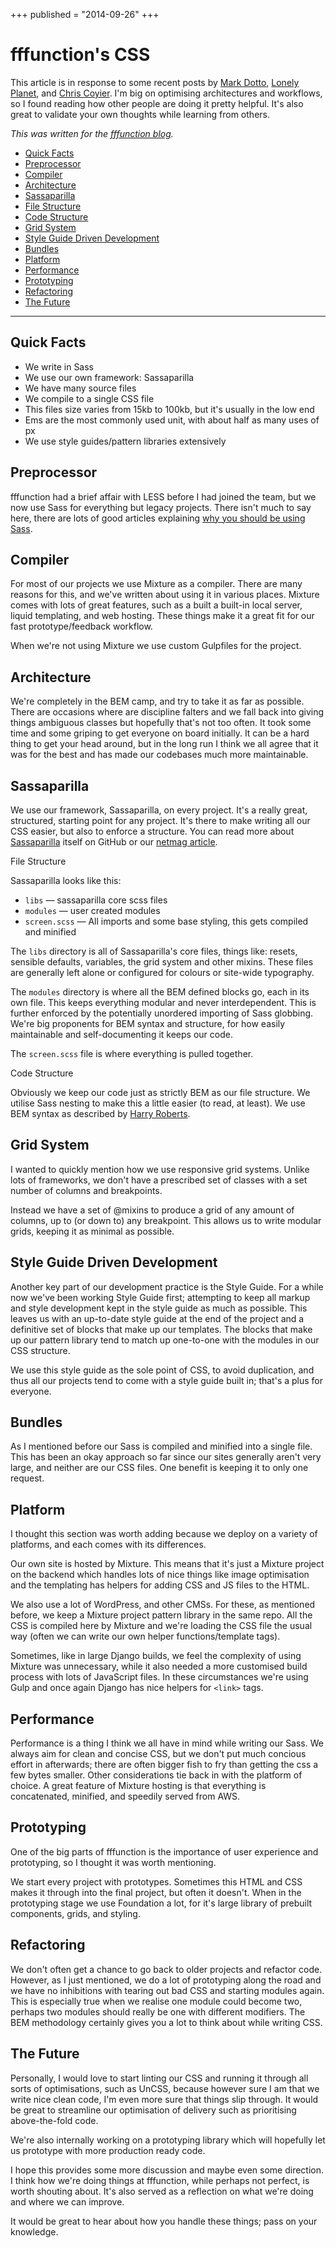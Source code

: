 +++
published = "2014-09-26"
+++

# fffunction's CSS

This article is in response to some recent posts by [Mark
Dotto](http://markdotto.com/2014/07/23/githubs-css/), [Lonely
Planet](http://ianfeather.co.uk/css-at-lonely-planet/), and [Chris
Coyier](http://codepen.io/chriscoyier/blog/codepens-css). I'm big on optimising
architectures and workflows, so I found reading how other people are doing it
pretty helpful. It's also great to validate your own thoughts while learning
from others.

*This was written for the [fffunction blog](http://blog.fffunction.co/article/functions-css).*

* [Quick
Facts](https://github.com/danreeves/danreev.es/blob/old/_posts/2014-09-26-fffunctions-css.md#quick-facts)
* [Preprocessor](https://github.com/danreeves/danreev.es/blob/old/_posts/2014-09-26-fffunctions-css.md#preprocessor)
* [Compiler](https://github.com/danreeves/danreev.es/blob/old/_posts/2014-09-26-fffunctions-css.md#compiler)
* [Architecture](https://github.com/danreeves/danreev.es/blob/old/_posts/2014-09-26-fffunctions-css.md#architecture)
* [Sassaparilla](https://github.com/danreeves/danreev.es/blob/old/_posts/2014-09-26-fffunctions-css.md#sassaparilla)
* [File
Structure](https://github.com/danreeves/danreev.es/blob/old/_posts/2014-09-26-fffunctions-css.md#file-structure)
* [Code
Structure](https://github.com/danreeves/danreev.es/blob/old/_posts/2014-09-26-fffunctions-css.md#code-structure)
* [Grid
System](https://github.com/danreeves/danreev.es/blob/old/_posts/2014-09-26-fffunctions-css.md#grid-system)
* [Style Guide Driven
Development](https://github.com/danreeves/danreev.es/blob/old/_posts/2014-09-26-fffunctions-css.md#style-guide-driven-development)
* [Bundles](https://github.com/danreeves/danreev.es/blob/old/_posts/2014-09-26-fffunctions-css.md#bundles)
* [Platform](https://github.com/danreeves/danreev.es/blob/old/_posts/2014-09-26-fffunctions-css.md#platform)
* [Performance](https://github.com/danreeves/danreev.es/blob/old/_posts/2014-09-26-fffunctions-css.md#performance)
* [Prototyping](https://github.com/danreeves/danreev.es/blob/old/_posts/2014-09-26-fffunctions-css.md#prototyping)
* [Refactoring](https://github.com/danreeves/danreev.es/blob/old/_posts/2014-09-26-fffunctions-css.md#refactoring)
* [The
Future](https://github.com/danreeves/danreev.es/blob/old/_posts/2014-09-26-fffunctions-css.md#the-future)

*****

## Quick Facts

* We write in Sass
* We use our own framework: Sassaparilla
* We have many source files
* We compile to a single CSS file
* This files size varies from 15kb to 100kb, but it's usually in the low end
* Ems are the most commonly used unit, with about half as many uses of px
* We use style guides/pattern libraries extensively

## Preprocessor

fffunction had a brief affair with LESS before I had joined the team, but we now
use Sass for everything but legacy projects. There isn't much to say here, there
are lots of good articles explaining [why you should be using
Sass](http://alistapart.com/article/why-sass).

## Compiler

For most of our projects we use Mixture as a compiler. There are many reasons
for this, and we've written about using it in various places. Mixture comes with
lots of great features, such as a built a built-in local server, liquid
templating, and web hosting. These things make it a great fit for our fast
prototype/feedback workflow.

When we're not using Mixture we use custom Gulpfiles for the project.

## Architecture

We're completely in the BEM camp, and try to take it as far as possible. There
are occasions where are discipline falters and we fall back into giving things
ambiguous classes but hopefully that's not too often. It took some time and some
griping to get everyone on board initially. It can be a hard thing to get your
head around, but in the long run I think we all agree that it was for the best
and has made our codebases much more maintainable.

## Sassaparilla

We use our framework, Sassaparilla, on every project. It's a really great,
structured, starting point for any project. It's there to make writing all our
CSS easier, but also to enforce a structure. You can read more about
[Sassaparilla](http://sass.fffunction.co/) itself on GitHub or our [netmag
article](http://www.creativebloq.com/web-design/start-web-projects-faster-sassaparilla-11135367).

File Structure

Sassaparilla looks like this:

* `libs` — sassaparilla core scss files
* `modules` — user created modules
* `screen.scss` — All imports and some base styling, this gets compiled and minified

The `libs` directory is all of Sassaparilla's core files, things like: resets,
sensible defaults, variables, the grid system and other mixins. These files are
generally left alone or configured for colours or site-wide typography.

The `modules` directory is where all the BEM defined blocks go, each in its own
file. This keeps everything modular and never interdependent. This is further
enforced by the potentially unordered importing of Sass globbing. We're big
proponents for BEM syntax and structure, for how easily maintainable and
self-documenting it keeps our code.

The `screen.scss` file is where everything is pulled together.

Code Structure

Obviously we keep our code just as strictly BEM as our file structure. We
utilise Sass nesting to make this a little easier (to read, at least). We use
BEM syntax as described by [Harry
Roberts](http://csswizardry.com/2013/01/mindbemding-getting-your-head-round-bem-syntax/).


## Grid System

I wanted to quickly mention how we use responsive grid systems. Unlike lots of
frameworks, we don't have a prescribed set of classes with a set number of
columns and breakpoints.

Instead we have a set of @mixins to produce a grid of any amount of columns, up
to (or down to) any breakpoint. This allows us to write modular grids, keeping
it as minimal as possible.

## Style Guide Driven Development

Another key part of our development practice is the Style Guide. For a while now
we've been working Style Guide first; attempting to keep all markup and style
development kept in the style guide as much as possible. This leaves us with an
up-to-date style guide at the end of the project and a definitive set of blocks
that make up our templates. The blocks that make up our pattern library tend to
match up one-to-one with the modules in our CSS structure.

We use this style guide as the sole point of CSS, to avoid duplication, and thus
all our projects tend to come with a style guide built in; that's a plus for
everyone.

## Bundles

As I mentioned before our Sass is compiled and minified into a single file. This
has been an okay approach so far since our sites generally aren't very large,
and neither are our CSS files. One benefit is keeping it to only one request.

## Platform

I thought this section was worth adding because we deploy on a variety of
platforms, and each comes with its differences.

Our own site is hosted by Mixture. This means that it's just a Mixture project
on the backend which handles lots of nice things like image optimisation and the
templating has helpers for adding CSS and JS files to the HTML.

We also use a lot of WordPress, and other CMSs. For these, as mentioned before,
we keep a Mixture project pattern library in the same repo. All the CSS is
compiled here by Mixture and we're loading the CSS file the usual way (often we
can write our own helper functions/template tags).

Sometimes, like in large Django builds, we feel the complexity of using Mixture
was unnecessary, while it also needed a more customised build process with lots
of JavaScript files. In these circumstances we're using Gulp and once again
Django has nice helpers for `<link>` tags.

## Performance

Performance is a thing I think we all have in mind while writing our Sass. We
always aim for clean and concise CSS, but we don't put much concious effort in
afterwards; there are often bigger fish to fry than getting the css a few bytes
smaller. Other considerations tie back in with the platform of choice. A great
feature of Mixture hosting is that everything is concatenated, minified, and
speedily served from AWS.

## Prototyping

One of the big parts of fffunction is the importance of user experience and
prototyping, so I thought it was worth mentioning.

We start every project with prototypes. Sometimes this HTML and CSS makes it
through into the final project, but often it doesn't. When in the prototyping
stage we use Foundation a lot, for it's large library of prebuilt components,
grids, and styling.

## Refactoring

We don't often get a chance to go back to older projects and refactor code.
However, as I just mentioned, we do a lot of prototyping along the road and we
have no inhibitions with tearing out bad CSS and starting modules again. This is
especially true when we realise one module could become two, perhaps two modules
should really be one with different modifiers. The BEM methodology certainly
gives you a lot to think about while writing CSS.

## The Future

Personally, I would love to start linting our CSS and running it through all
sorts of optimisations, such as UnCSS, because however sure I am that we write
nice clean code, I'm even more sure that things slip through. It would be great
to streamline our optimisation of delivery such as prioritising above-the-fold
code.

We're also internally working on a prototyping library which will hopefully let
us prototype with more production ready code.

I hope this provides some more discussion and maybe even some direction. I think
how we're doing things at fffunction, while perhaps not perfect, is worth
shouting about. It's also served as a reflection on what we're doing and where
we can improve.

It would be great to hear about how you handle these things; pass on your
knowledge.
